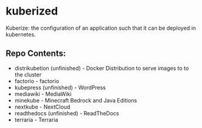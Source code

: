 # kuberized
Kuberize: the configuration of an application such that it can be deployed in kubernetes.
## Repo Contents:
* distrikubetion (unfinished) - Docker Distribution to serve images to to the cluster
* factorio - factorio
* kubepress (unfinished) - WordPress
* mediawiki - MediaWiki
* minekube - Minecraft Bedrock and Java Editions
* nextkube - NextCloud
* readthedocs (unfinished) - ReadTheDocs
* terraria - Terraria